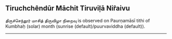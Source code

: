 ## Tiruchchêndūr Māchit Tiruviḷā Nir̂aivu
திருச்செந்தூர் மாசித் திருவிழா நிறைவு is observed on Paurṇamāsī tithi of Kumbhaḥ (solar) month (sunrise (default)/puurvaviddha (default)).



---
